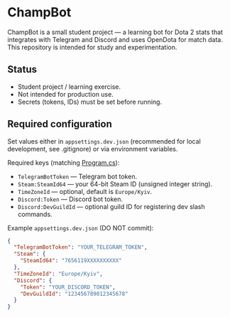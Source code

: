 # ChampBot

ChampBot is a small student project — a learning bot for Dota 2 stats that integrates with Telegram and Discord and uses OpenDota for match data. This repository is intended for study and experimentation.

## Status
- Student project / learning exercise.
- Not intended for production use.
- Secrets (tokens, IDs) must be set before running.

## Required configuration
Set values either in `appsettings.dev.json` (recommended for local development, see .gitignore) or via environment variables.

Required keys (matching [Program.cs](Program.cs)):
- `TelegramBotToken` — Telegram bot token.
- `Steam:SteamId64` — your 64-bit Steam ID (unsigned integer string).
- `TimeZoneId` — optional, default is `Europe/Kyiv`.
- `Discord:Token` — Discord bot token.
- `Discord:DevGuildId` — optional guild ID for registering dev slash commands.

Example `appsettings.dev.json` (DO NOT commit):
```json
{
  "TelegramBotToken": "YOUR_TELEGRAM_TOKEN",
  "Steam": {
    "SteamId64": "7656119XXXXXXXXXX"
  },
  "TimeZoneId": "Europe/Kyiv",
  "Discord": {
    "Token": "YOUR_DISCORD_TOKEN",
    "DevGuildId": "123456789012345678"
  }
}
```

